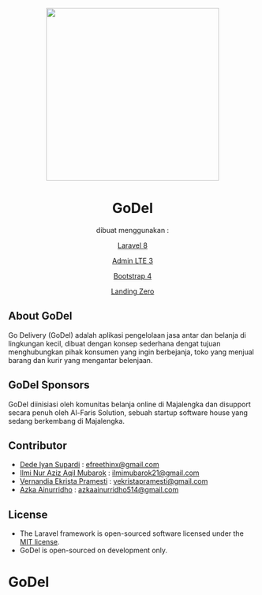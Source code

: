 <p align="center">
  <img src="/public/godel/logo/godel1.png" width="350">
</p>

<h1 align="center"> GoDel </h1>

<p align="center">dibuat menggunakan :</p>

<p align="center"><a href="https://laravel.com/">Laravel 8</a></p>
<p align="center"><a href="https://adminlte.io/">Admin LTE 3</a></p>
<p align="center"><a href="https://getbootstrap.com">Bootstrap 4</a></p>
<p align="center"><a href="https://www.bootstrapzero.com/bootstrap-template/landing-zero-free-bootstrap-theme">Landing Zero</a></p>

## About GoDel
Go Delivery (GoDel) adalah aplikasi pengelolaan jasa antar dan belanja di lingkungan kecil, dibuat dengan konsep sederhana dengat tujuan menghubungkan pihak konsumen yang ingin berbejanja, toko yang menjual barang dan kurir yang mengantar belenjaan.

## GoDel Sponsors

GoDel diinisiasi oleh komunitas belanja online di Majalengka dan disupport secara penuh oleh Al-Faris Solution, sebuah startup software house yang sedang berkembang di Majalengka.

## Contributor

- <a href="https://github.com/efreethinx">Dede Iyan Supardi</a> : efreethinx@gmail.com
- <a href="https://github.com/IlmiMubarok21">Ilmi Nur Aziz Aqil Mubarok</a> : ilmimubarok21@gmail.com
- <a href="https://github.com/VernandiaEkristaPramesti">Vernandia Ekrista Pramesti</a> : vekristapramesti@gmail.com
- <a href="https://github.com/azkaainurridho514">Azka Ainurridho</a> : azkaainurridho514@gmail.com

## License

- The Laravel framework is open-sourced software licensed under the [MIT license](https://opensource.org/licenses/MIT).
- GoDel is open-sourced on development only.

# GoDel
